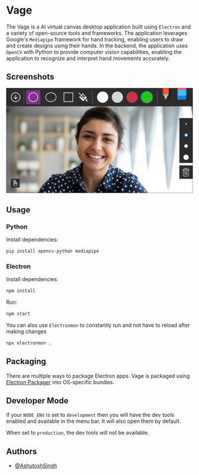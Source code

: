 # Vage

The Vage is a AI virtual canvas desktop application built using `Electron` and a variety of open-source tools and frameworks. The application leverages Google's `Mediapipe` framework for hand tracking, enabling users to draw and create designs using their hands. In the backend, the application uses `OpenCV` with Python to provide computer vision capabilities, enabling the application to recognize and interpret hand movements accurately.

## Screenshots

![App Screenshot](https://github.com/ashutosh-s15/GIFs/blob/main/vage-demo.jpg)

## Usage

### Python

Install dependencies:

```bash
pip install opencv-python mediapipe
```

### Electron

Install dependencies:

```bash
npm install
```

Run:

```bash
npm start
```

You can also use `Electronmon` to constantly run and not have to reload after making changes

```bash
npx electronmon .
```

## Packaging

There are multiple ways to package Electron apps. Vage is packaged using [Electron Packager](https://www.npmjs.com/package/electron-packager) into OS-specific bundles.

## Developer Mode

If your `NODE_ENV` is set to `development` then you will have the dev tools enabled and available in the menu bar. It will also open them by default.

When set to `production`, the dev tools will not be available.

## Authors

- [@AshutoshSingh](https://www.github.com/ashutosh-s15)
